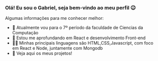 ### Olá! Eu sou o Gabriel, seja bem-vindo ao meu perfil 😉

Algumas informações para me conhecer melhor:

- 🔭 Atualmente vou para o 7º período da faculdade de Ciencias da Computação
- 🌱 Estou me aprofundando em React e desenvolvimento Front-end
- 👨‍💻 Minhas principais linguagens são HTML,CSS,Javascript, com foco em React e Node, juntamente com Mongodb
- 👀 Veja aqui os meus projetos!

